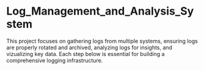 # Log_Management_and_Analysis_System
This project focuses on gathering logs from multiple systems, ensuring logs are properly rotated and archived, analyzing logs for insights, and vizualizing key data. Each step below is essential for building a comprehensive logging infrastructure.
